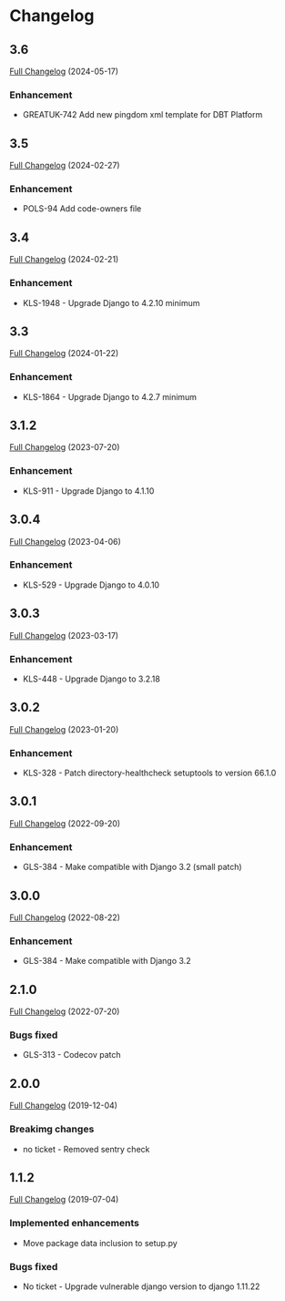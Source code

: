 # Changelog

## 3.6
[Full Changelog](https://github.com/uktrade/directory-healthcheck/pull/32) (2024-05-17)
### Enhancement
- GREATUK-742 Add new pingdom xml template for DBT Platform

## 3.5
[Full Changelog](https://github.com/uktrade/directory-healthcheck/pull/30) (2024-02-27)
### Enhancement
- POLS-94 Add code-owners file

## 3.4
[Full Changelog](https://github.com/uktrade/directory-healthcheck/pull/30) (2024-02-21)
### Enhancement
- KLS-1948 - Upgrade Django to 4.2.10 minimum

## 3.3
[Full Changelog](https://github.com/uktrade/directory-healthcheck/pull/29) (2024-01-22)
### Enhancement
- KLS-1864 - Upgrade Django to 4.2.7 minimum

## 3.1.2
[Full Changelog](https://github.com/uktrade/directory-healthcheck/pull/26/files) (2023-07-20)
### Enhancement
- KLS-911 - Upgrade Django to 4.1.10

## 3.0.4
[Full Changelog](https://github.com/uktrade/directory-healthcheck/pull/23/files) (2023-04-06)
### Enhancement
- KLS-529 - Upgrade Django to 4.0.10
## 3.0.3
[Full Changelog](https://github.com/uktrade/directory-healthcheck/pull/21/files) (2023-03-17)
### Enhancement
- KLS-448 - Upgrade Django to 3.2.18
## 3.0.2
[Full Changelog](https://github.com/uktrade/directory-healthcheck/pull/20/files) (2023-01-20)

### Enhancement
- KLS-328 - Patch directory-healthcheck setuptools to version 66.1.0

## 3.0.1
[Full Changelog](https://github.com/uktrade/directory-healthcheck/pull/19/files) (2022-09-20)

### Enhancement
- GLS-384 - Make compatible with Django 3.2 (small patch)

## 3.0.0
[Full Changelog](https://github.com/uktrade/directory-healthcheck/pull/18/files) (2022-08-22)

### Enhancement
- GLS-384 - Make compatible with Django 3.2

## 2.1.0
[Full Changelog](https://github.com/uktrade/directory-healthcheck/pull/17/files) (2022-07-20)
### Bugs fixed
- GLS-313 - Codecov patch


## 2.0.0
[Full Changelog](https://github.com/uktrade/directory-healthcheck/pull/16/files) (2019-12-04)

### Breakimg changes
- no ticket - Removed sentry check

## 1.1.2
[Full Changelog](https://github.com/uktrade/directory-healthcheck/pull/13/files) (2019-07-04)

### Implemented enhancements
- Move package data inclusion to setup.py

### Bugs fixed
- No ticket - Upgrade vulnerable django version to django 1.11.22
